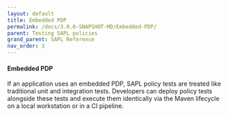 ```yaml
---
layout: default
title: Embedded PDP
permalink: /docs/3.0.0-SNAPSHOT-MD/Embedded-PDP/
parent: Testing SAPL policies
grand_parent: SAPL Reference
nav_order: 3
---
```


#### Embedded PDP

If an application uses an embedded PDP, SAPL policy tests are treated like traditional unit and integration tests. Developers can deploy policy tests alongside these tests and execute them identically via the Maven lifecycle on a local workstation or in a CI pipeline.